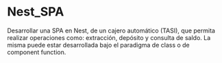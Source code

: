 # Nest_SPA
Desarrollar una SPA en Nest, de un cajero automático (TASI), que permita realizar operaciones como: extracción, depósito y consulta de saldo. La misma puede estar desarrollada bajo el paradigma de class o de component function.
